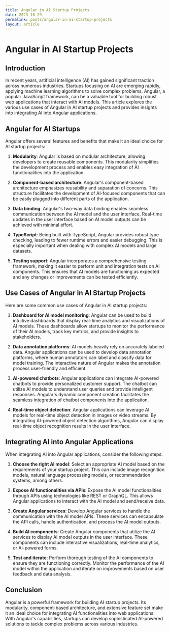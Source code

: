 ```yaml
---
title: Angular in AI Startup Projects
date: 2023-10-29
permalink: posts/angular-in-ai-startup-projects
layout: article
---
```


# Angular in AI Startup Projects

## Introduction

In recent years, artificial intelligence (AI) has gained significant traction across numerous industries. Startups focusing on AI are emerging rapidly, applying machine learning algorithms to solve complex problems. Angular, a popular JavaScript framework, can be a valuable tool for building robust web applications that interact with AI models. This article explores the various use cases of Angular in AI startup projects and provides insights into integrating AI into Angular applications.

## Angular for AI Startups

Angular offers several features and benefits that make it an ideal choice for AI startup projects:

1. **Modularity**: Angular is based on modular architecture, allowing developers to create reusable components. This modularity simplifies the development process and enables easy integration of AI functionalities into the application.

2. **Component-based architecture**: Angular's component-based architecture emphasizes reusability and separation of concerns. This structure facilitates the development of AI-focused components that can be easily plugged into different parts of the application.

3. **Data binding**: Angular's two-way data binding enables seamless communication between the AI model and the user interface. Real-time updates in the user interface based on AI model outputs can be achieved with minimal effort.

4. **TypeScript**: Being built with TypeScript, Angular provides robust type checking, leading to fewer runtime errors and easier debugging. This is especially important when dealing with complex AI models and large datasets.

5. **Testing support**: Angular incorporates a comprehensive testing framework, making it easier to perform unit and integration tests on AI components. This ensures that AI models are functioning as expected and any changes or improvements can be tested efficiently.

## Use Cases of Angular in AI Startup Projects

Here are some common use cases of Angular in AI startup projects:

1. **Dashboard for AI model monitoring**: Angular can be used to build intuitive dashboards that display real-time analytics and visualizations of AI models. These dashboards allow startups to monitor the performance of their AI models, track key metrics, and provide insights to stakeholders.

2. **Data annotation platforms**: AI models heavily rely on accurately labeled data. Angular applications can be used to develop data annotation platforms, where human annotators can label and classify data for model training. The interactive nature of Angular makes the annotation process user-friendly and efficient.

3. **AI-powered chatbots**: Angular applications can integrate AI-powered chatbots to provide personalized customer support. The chatbot can utilize AI models to understand user queries and provide intelligent responses. Angular's dynamic component creation facilitates the seamless integration of chatbot components into the application.

4. **Real-time object detection**: Angular applications can leverage AI models for real-time object detection in images or video streams. By integrating AI-powered object detection algorithms, Angular can display real-time object recognition results in the user interface.

## Integrating AI into Angular Applications

When integrating AI into Angular applications, consider the following steps:

1. **Choose the right AI model**: Select an appropriate AI model based on the requirements of your startup project. This can include image recognition models, natural language processing models, or recommendation systems, among others.

2. **Expose AI functionalities via APIs**: Expose the AI model functionalities through APIs using technologies like REST or GraphQL. This allows Angular applications to interact with the AI model and send/receive data.

3. **Create Angular services**: Develop Angular services to handle the communication with the AI model APIs. These services can encapsulate the API calls, handle authentication, and process the AI model outputs.

4. **Build AI components**: Create Angular components that utilize the AI services to display AI model outputs in the user interface. These components can include interactive visualizations, real-time analytics, or AI-powered forms.

5. **Test and iterate**: Perform thorough testing of the AI components to ensure they are functioning correctly. Monitor the performance of the AI model within the application and iterate on improvements based on user feedback and data analysis.

## Conclusion

Angular is a powerful framework for building AI startup projects. Its modularity, component-based architecture, and extensive feature set make it an ideal choice for integrating AI functionalities into web applications. With Angular's capabilities, startups can develop sophisticated AI-powered solutions to tackle complex problems across various industries.
